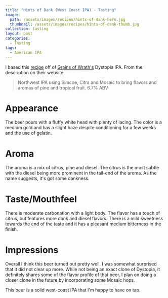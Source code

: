 ```yaml
---
title: "Hints of Dank (West Coast IPA) - Tasting"
image:
  path: /assets/images/recipes/hints-of-dank-hero.jpg
  thumbnail: /assets/images/recipes/hints-of-dank-thumb.jpg
collection: tasting
layout: post
categories:
  - Tasting
tags:
  - American IPA
---
```


I based this [recipe](/recipes/hints-of-dank) off of [Grains of Wrath's](https://gowbeer.com) Dystopia IPA.
From the description on their website:

> Northwest IPA using Simcoe, Citra and Mosaic to bring flavors and aromas of pine and tropical fruit. 6.7% ABV

# Appearance

The beer pours with a fluffy white head with plenty of lacing. The color is a medium gold
and has a slight haze despite conditioning for a few weeks and the use of gelatin.

# Aroma

The aroma is a mix of citrus, pine and diesel. The citrus is the most subtle with the
diesel being more prominent in the tail-end of the aroma. As the name suggests, it's got
some dankness.

# Taste/Mouthfeel

There is moderate carbonation with a light body. The flavor has a touch of citrus, but
features more dank and diesel flavors. There is a mild sweetness towards the end of the
taste and it has a pleasant medium bitterness in the finish.

# Impressions

Overall I think this beer turned out pretty well. I was somewhat surprised that it did
not clear up more. While not being an exact clone of Dystopia, it definitely shares
some of the flavor profile of that beer. I plan on doing a closer clone in the future
by incorporating some Mosaic hops.

This beer is a solid west-coast IPA that I'm happy to have on tap.
